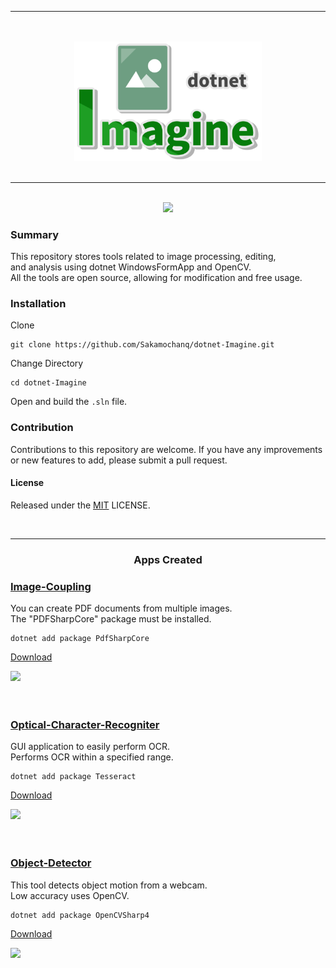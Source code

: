 <div align="center">
    <hr>
    <br>
    <br>
    <a href="#">
        <img src="./assets/dotnet-Imagine-Logo.png" width="300px">
    </a>
    <br>
    <br>
    <hr>
    <br>
    <a href="#">
        <img src="https://img.shields.io/github/issues/Sakamochanq/dotnet-Imagine">
    </a>
    <br>
</div>

### Summary

This repository stores tools related to image processing, editing,  
and analysis using dotnet WindowsFormApp and OpenCV.  
All the tools are open source, allowing for modification and free usage.

### Installation

Clone
```
git clone https://github.com/Sakamochanq/dotnet-Imagine.git
```
Change Directory
```
cd dotnet-Imagine
```
Open and build the `.sln` file.


### Contribution

Contributions to this repository are welcome. If you have any improvements or new features to add, please submit a pull request.

#### License

Released under the [MIT](https://github.com/Sakamochanq/dotnet-Imagine/blob/master/LICENSE) LICENSE.

<br>
<hr>
<div align="center">
    <h3>Apps Created</h3>
</div>

### [Image-Coupling](./src/Image-Coupling/)

You can create PDF documents from multiple images.  
The "PDFSharpCore" package must be installed.
```
dotnet add package PdfSharpCore
```

[Download](https://github.com/Sakamochanq/dotnet-Imagine/releases/tag/Image-Coupling)

<div align="left">
    <a href="#">
        <img src="./assets/images/Image-Coupling.gif" width="400px">
    </a>
</div>

<br>
<br>

### [Optical-Character-Recogniter](./src/Optical-Character-Recogniter/)

GUI application to easily perform OCR.  
Performs OCR within a specified range.
```
dotnet add package Tesseract
```

[Download](https://github.com/Sakamochanq/dotnet-Imagine/releases/tag/OCR)

<div align="left">
    <a href="#">
        <img src="./assets/images/Optical-Character-Recogniter.gif" width="400px">
    </a>
</div>

<br>
<br>

### [Object-Detector](./src/Object-Detector)

This tool detects object motion from a webcam.  
Low accuracy uses OpenCV.
```
dotnet add package OpenCVSharp4
```

[Download](https://github.com/Sakamochanq/dotnet-Imagine/releases/tag/Object-Detector)

<div align="left">
    <a href="#">
        <img src="./assets/images/Object-Detector.gif" width="400px">
    </a>
</div>

